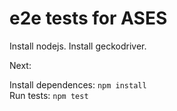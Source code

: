 # e2e tests for ASES 


Install nodejs.
Install geckodriver.

Next:

Install dependences: `npm install`  
Run tests: `npm test`  